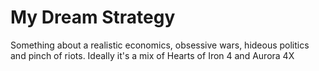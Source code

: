 # My Dream Strategy
Something about а realistic economics, obsessive wars, hideous politics and pinch of riots.
Ideally it's a mix of Hearts of Iron 4 and Aurora 4X
